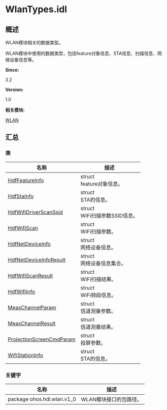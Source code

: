 # WlanTypes.idl


## 概述

WLAN模块相关的数据类型。

WLAN模块中使用的数据类型，包括feature对象信息、STA信息、扫描信息、网络设备信息等。

**Since:**

3.2

**Version:**

1.0

**相关模块:**

[WLAN](_w_l_a_n.md)


## 汇总


### 类

  | 名称 | 描述 | 
| -------- | -------- |
| [HdfFeatureInfo](_hdf_feature_info.md) | struct<br/>feature对象信息。 | 
| [HdfStaInfo](_hdf_sta_info.md) | struct<br/>STA的信息。 | 
| [HdfWifiDriverScanSsid](_hdf_wifi_driver_scan_ssid.md) | struct<br/>WiFi扫描参数SSID信息。 | 
| [HdfWifiScan](_hdf_wifi_scan.md) | struct<br/>WiFi扫描参数。 | 
| [HdfNetDeviceInfo](_hdf_net_device_info.md) | struct<br/>网络设备信息。 | 
| [HdfNetDeviceInfoResult](_hdf_net_device_info_result.md) | struct<br/>网络设备信息集合。 | 
| [HdfWifiScanResult](_hdf_wifi_scan_result.md) | struct<br/>WiFi扫描结果。 | 
| [HdfWifiInfo](_hdf_wifi_info.md) | struct<br/>WiFi频段信息。 | 
| [MeasChannelParam](_meas_channel_param.md) | struct<br/>信道测量参数。 | 
| [MeasChannelResult](_meas_channel_result.md) | struct<br/>信道测量结果。 | 
| [ProjectionScreenCmdParam](_projection_screen_cmd_param.md) | struct<br/>投屏参数。 | 
| [WifiStationInfo](_wifi_station_info.md) | struct<br/>STA的信息。 | 


### 关键字

  | 名称 | 描述 | 
| -------- | -------- |
| package&nbsp;ohos.hdi.wlan.v1_0 | WLAN模块接口的包路径。 | 
